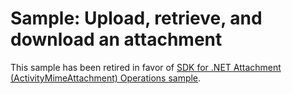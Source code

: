 # Sample: Upload, retrieve, and download an attachment

This sample has been retired in favor of [SDK for .NET Attachment (ActivityMimeAttachment) Operations sample](../../C%23-NETCore/AttachmentAndAnnotationOperations/ActivityMimeAttachmentOperations/README.md).
